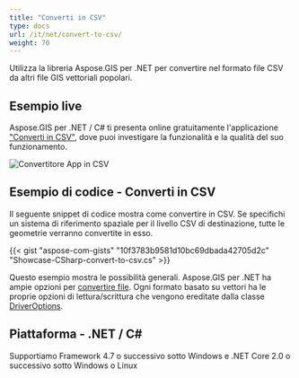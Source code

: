 ```yaml
---
title: "Converti in CSV"
type: docs
url: /it/net/convert-to-csv/
weight: 70
---
```


Utilizza la libreria Aspose.GIS per .NET per convertire nel formato file CSV da altri file GIS vettoriali popolari.

## **Esempio live**

Aspose.GIS per .NET / C# ti presenta online gratuitamente l'applicazione ["Converti in CSV"](https://products.aspose.app/gis/conversion/convert-to-csv), dove puoi investigare la funzionalità e la qualità del suo funzionamento.

![Convertitore App in CSV](conversion.png)

## **Esempio di codice - Converti in CSV**

Il seguente snippet di codice mostra come convertire in CSV. Se specifichi un sistema di riferimento spaziale per il livello CSV di destinazione, tutte le geometrie verranno convertite in esso. 

{{< gist "aspose-com-gists" "10f3783b9581d10bc69dbada42705d2c" "Showcase-CSharp-convert-to-csv.cs" >}}

Questo esempio mostra le possibilità generali. Aspose.GIS per .NET ha ampie opzioni per [convertire file](https://docs.aspose.com/gis/net/vector-layers/). Ogni formato basato su vettori ha le proprie opzioni di lettura/scrittura che vengono ereditate dalla classe [DriverOptions](https://reference.aspose.com/gis/net/aspose.gis/driveroptions).

## **Piattaforma - .NET / C#**

Supportiamo Framework 4.7 o successivo sotto Windows e .NET Core 2.0 o successivo sotto Windows o Linux
